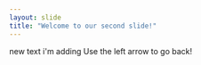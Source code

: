 ```yaml
---
layout: slide
title: "Welcome to our second slide!"
---
```

new text i'm adding
Use the left arrow to go back!
